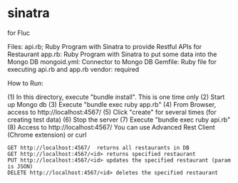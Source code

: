 # sinatra
for Fluc

Files:
api.rb;  Ruby Program with Sinatra to provide Restful APIs for Restaurant
app.rb:  Ruby Program with Sinatra to put some data into the Mongo DB
mongoid.yml:  Connector to Mongo DB
Gemfile:  Ruby file for executing api.rb and app.rb
vendor:  required


How to Run:

(1) In this directory, execute "bundle install".  This is one time only
(2) Start up Mongo db
(3) Execute "bundle exec ruby app.rb"
(4) From Browser, access to http://localhost:4567/
(5) Click "create" for several times (for creating test data)
(6) Stop the server
(7) Execute "bundle exec ruby api.rb"
(8) Access to http://localhost:4567/ 
    You can use Advanced Rest Client (Chrome extension) or curl
    
    GET http://localhost:4567/  returns all restaurants in DB
    GET http://localhost:4567/<id> returns specified restaurant
    PUT http://localhost:4567/<id> updates the specified restaurant (param is JSON)
    DELETE http://localhost:4567/<id> deletes the specified restaurant
